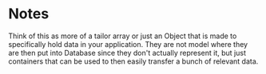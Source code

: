 Notes
===
Think of this as more of a tailor array or just an Object that is made to specifically hold data in your application. 
They are not model where they are then put into Database since they don't actually represent it, but just containers that 
can be used to then easily transfer a bunch of relevant data.
